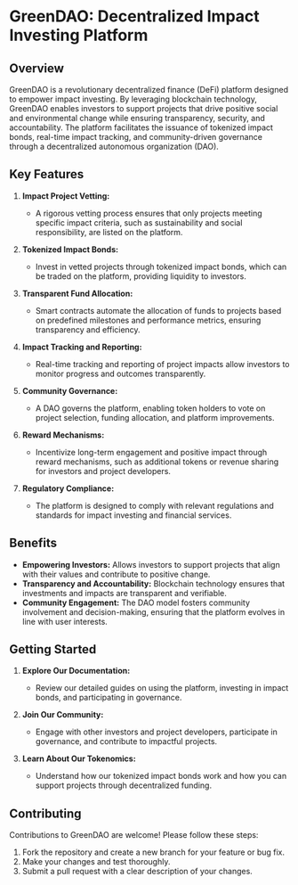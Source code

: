 # GreenDAO: Decentralized Impact Investing Platform

## Overview

GreenDAO is a revolutionary decentralized finance (DeFi) platform designed to empower impact investing. By leveraging blockchain technology, GreenDAO enables investors to support projects that drive positive social and environmental change while ensuring transparency, security, and accountability. The platform facilitates the issuance of tokenized impact bonds, real-time impact tracking, and community-driven governance through a decentralized autonomous organization (DAO).

## Key Features

1. **Impact Project Vetting:**
   - A rigorous vetting process ensures that only projects meeting specific impact criteria, such as sustainability and social responsibility, are listed on the platform.

2. **Tokenized Impact Bonds:**
   - Invest in vetted projects through tokenized impact bonds, which can be traded on the platform, providing liquidity to investors.

3. **Transparent Fund Allocation:**
   - Smart contracts automate the allocation of funds to projects based on predefined milestones and performance metrics, ensuring transparency and efficiency.

4. **Impact Tracking and Reporting:**
   - Real-time tracking and reporting of project impacts allow investors to monitor progress and outcomes transparently.

5. **Community Governance:**
   - A DAO governs the platform, enabling token holders to vote on project selection, funding allocation, and platform improvements.

6. **Reward Mechanisms:**
   - Incentivize long-term engagement and positive impact through reward mechanisms, such as additional tokens or revenue sharing for investors and project developers.

7. **Regulatory Compliance:**
   - The platform is designed to comply with relevant regulations and standards for impact investing and financial services.

## Benefits

- **Empowering Investors:** Allows investors to support projects that align with their values and contribute to positive change.
- **Transparency and Accountability:** Blockchain technology ensures that investments and impacts are transparent and verifiable.
- **Community Engagement:** The DAO model fosters community involvement and decision-making, ensuring that the platform evolves in line with user interests.

## Getting Started

1. **Explore Our Documentation:**
   - Review our detailed guides on using the platform, investing in impact bonds, and participating in governance.

2. **Join Our Community:**
   - Engage with other investors and project developers, participate in governance, and contribute to impactful projects.

3. **Learn About Our Tokenomics:**
   - Understand how our tokenized impact bonds work and how you can support projects through decentralized funding.

## Contributing

Contributions to GreenDAO are welcome! Please follow these steps:

1. Fork the repository and create a new branch for your feature or bug fix.
2. Make your changes and test thoroughly.
3. Submit a pull request with a clear description of your changes.
